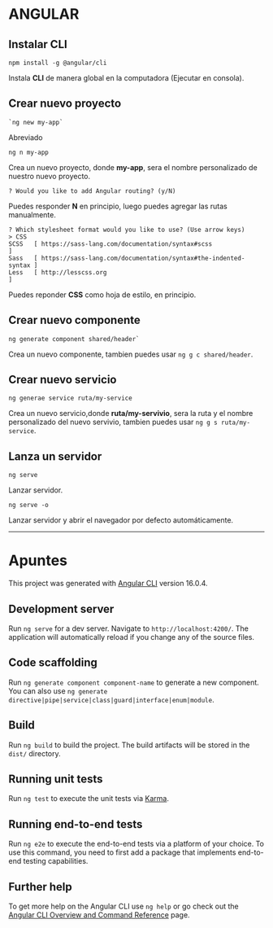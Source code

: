 
# ANGULAR

## Instalar CLI

```
npm install -g @angular/cli
```

Instala **CLI** de manera global en la computadora (Ejecutar en consola).

## Crear nuevo proyecto
```
`ng new my-app`
```
Abreviado
```
ng n my-app
```
Crea un nuevo proyecto, donde **my-app**, sera el nombre personalizado de nuestro nuevo proyecto.

```
? Would you like to add Angular routing? (y/N)
```
Puedes responder **N** en principio, luego puedes agregar las rutas manualmente.
```
? Which stylesheet format would you like to use? (Use arrow keys)
> CSS
SCSS   [ https://sass-lang.com/documentation/syntax#scss                ]
Sass   [ https://sass-lang.com/documentation/syntax#the-indented-syntax ]
Less   [ http://lesscss.org                                             ]
```
Puedes reponder **CSS** como hoja de estilo, en principio.

## Crear nuevo componente
```
ng generate component shared/header` 
```
Crea un nuevo componente, tambien puedes usar `ng g c shared/header`.

## Crear nuevo servicio
```
ng generae service ruta/my-service
```
Crea un nuevo servicio,donde **ruta/my-servivio**, sera la ruta y el nombre personalizado del nuevo servivio, tambien puedes usar `ng g s ruta/my-service`.

## Lanza un servidor
```
ng serve
```
Lanzar servidor.
```
ng serve -o
```
Lanzar servidor y abrir el navegador por defecto automáticamente.

---------------------------------------------------------------------------------------------------------------

# Apuntes

This project was generated with [Angular CLI](https://github.com/angular/angular-cli) version 16.0.4.

## Development server

Run `ng serve` for a dev server. Navigate to `http://localhost:4200/`. The application will automatically reload if you change any of the source files.

## Code scaffolding

Run `ng generate component component-name` to generate a new component. You can also use `ng generate directive|pipe|service|class|guard|interface|enum|module`.

## Build

Run `ng build` to build the project. The build artifacts will be stored in the `dist/` directory.

## Running unit tests

Run `ng test` to execute the unit tests via [Karma](https://karma-runner.github.io).

## Running end-to-end tests

Run `ng e2e` to execute the end-to-end tests via a platform of your choice. To use this command, you need to first add a package that implements end-to-end testing capabilities.

## Further help

To get more help on the Angular CLI use `ng help` or go check out the [Angular CLI Overview and Command Reference](https://angular.io/cli) page.
